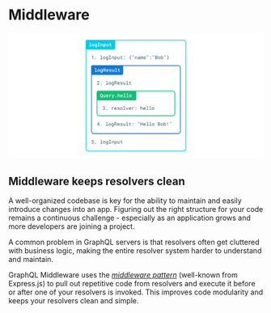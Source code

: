 # Middleware

![](../.gitbook/assets/grafik-4.png)

## Middleware keeps resolvers clean

A well-organized codebase is key for the ability to maintain and easily introduce changes into an app. Figuring out the right structure for your code remains a continuous challenge - especially as an application grows and more developers are joining a project.

A common problem in GraphQL servers is that resolvers often get cluttered with business logic, making the entire resolver system harder to understand and maintain.

GraphQL Middleware uses the [_middleware pattern_](https://dzone.com/articles/understanding-middleware-pattern-in-expressjs) \(well-known from Express.js\) to pull out repetitive code from resolvers and execute it before or after one of your resolvers is invoked. This improves code modularity and keeps your resolvers clean and simple.

